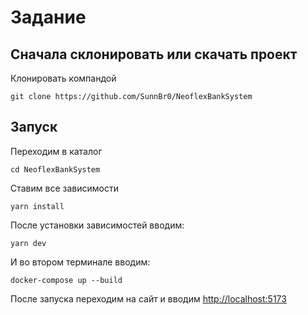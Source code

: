 # Задание 

## Сначала склонировать или скачать проект
Клонировать компандой

`git clone https://github.com/SunnBr0/NeoflexBankSystem`

## Запуск
Переходим в каталог 

`cd NeoflexBankSystem`

Ставим все зависимости

`yarn install`

После установки зависимостей  вводим: 

`yarn dev`

И во втором терминале вводим: 

`docker-compose up --build `

После запуска переходим на сайт и вводим [http://localhost:5173](http://localhost:5173)


